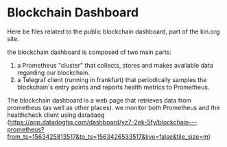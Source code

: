 # Blockchain Dashboard

Here be files related to the public blockchain dashboard, part of the kin.org site. 

the blockchain dashboard is composed of two main parts:

1. a Prometheus "cluster" that collects, stores and makes available data regarding our blockchain.
2. a Telegraf client (running in frankfurt) that periodically samples the blockchain's entry points and reports health metrics to Prometheus.

The blockchain dashboard is a web page that retrieves data from prometheus (as well as other places).
we monitor both Prometheus and the healthcheck client using datadaog (https://app.datadoghq.com/dashboard/yz7-2ek-5fy/blockchain---prometheus?from_ts=1563425813517&to_ts=1563426533517&live=false&tile_size=m) 
